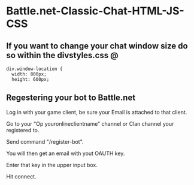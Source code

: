 # Battle.net-Classic-Chat-HTML-JS-CSS

If you want to change your chat window size do so within the divstyles.css @
---
```
div.window-location {
  width: 800px;
  height: 600px;
```

Regestering your bot to Battle.net
---
Log in with your game client, be sure your Email is attached to that client.

Go to your "Op youronlineclientname" channel or Clan channel your registered to.

Send command "/register-bot".

You will then get an email with yout OAUTH key.

Enter that key in the upper input box.

Hit connect.
